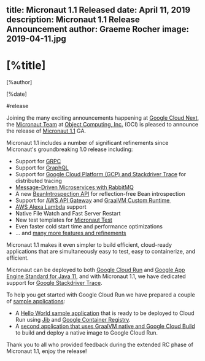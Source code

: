 title: Micronaut 1.1 Released
date: April 11, 2019  
description: Micronaut 1.1 Release Announcement
author: Graeme Rocher
image: 2019-04-11.jpg
---

# [%title]

[%author]

[%date] 

#release

Joining the many exciting announcements happening at [Google Cloud Next](https://cloud.withgoogle.com/next/sf), the [Micronaut Team](https://objectcomputing.com/products/2gm-team) at [Object Computing, Inc.](https://objectcomputing.com/) (OCI) is pleased to announce the release of [Micronaut 1.1](https://github.com/micronaut-projects/micronaut-core/releases/tag/v1.1.0) GA.

Micronaut 1.1 includes a number of significant refinements since Micronaut's groundbreaking 1.0 release including:

*   Support for [GRPC](https://grpc.io)
*   Support for [GraphQL](https://micronaut-projects.github.io/micronaut-graphql/latest/guide/index.html)
*   Support for [Google Cloud Platform (GCP) and Stackdriver Trace](https://micronaut-projects.github.io/micronaut-gcp/latest/guide/) for distributed tracing
*   [Message-Driven Microservices with RabbitMQ](https://micronaut-projects.github.io/micronaut-rabbitmq/latest/guide/)
*   A new [BeanIntrospection API](https://docs.micronaut.io/snapshot/guide/index.html#introspection) for reflection-free Bean introspection
*   Support for [AWS API Gateway](https://micronaut-projects.github.io/micronaut-aws/latest/guide/#apiProxy) and [GraalVM Custom Runtime ](https://micronaut-projects.github.io/micronaut-aws/latest/guide/#customRuntimes)
*   [AWS Alexa Lambda](https://micronaut-projects.github.io/micronaut-aws/latest/guide/#alexa) support
*   Native File Watch and Fast Server Restart
*   New test templates for [Micronaut Test](https://micronaut-projects.github.io/micronaut-test/latest/guide/index.html)
*   Even faster cold start time and performance optimizations
*   ... and [many more features and refinements](https://docs.micronaut.io/1.1.x/guide/index.html#whatsNew)

Micronaut 1.1 makes it even simpler to build efficient, cloud-ready applications that are simultaneously easy to test, easy to containerize, and efficient. 

Micronaut can be deployed to both [Google Cloud Run](https://cloud.google.com/run/) and [Google App Engine Standard for Java 11](https://cloud.google.com/appengine/docs/java/), and with Micronaut 1.1, we have dedicated support for [Google Stackdriver Trace](https://cloud.google.com/trace/).

To help you get started with Google Cloud Run we have prepared a couple of [sample applications](https://github.com/micronaut-projects/micronaut-gcp/tree/master/examples): 

*   A [Hello World sample application](https://github.com/micronaut-projects/micronaut-gcp/tree/master/examples/hello-world-cloud-run) that is ready to be deployed to Cloud Run using [Jib](https://github.com/GoogleContainerTools/jib) and [Google Container Registry](https://cloud.google.com/container-registry/).
*   A [second application that uses GraalVM native and Google Cloud Build](https://github.com/micronaut-projects/micronaut-gcp/tree/master/examples/hello-world-cloud-run-graal) to build and deploy a native image to Google Cloud Run.

Thank you to all who provided feedback during the extended RC phase of Micronaut 1.1, enjoy the release!
